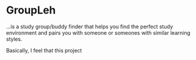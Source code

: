# GroupLeh
...is a study group/buddy finder that helps you find the perfect study environment and pairs you with someone or someones with similar learning styles.

Basically, I feel that this project